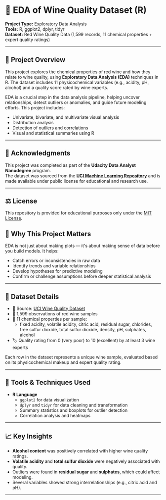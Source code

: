 # 🍷 EDA of Wine Quality Dataset (R)

**Project Type:** Exploratory Data Analysis  
**Tools:** R, ggplot2, dplyr, tidyr  
**Dataset:** Red Wine Quality Data (1,599 records, 11 chemical properties + expert quality ratings)

---

## 📌 Project Overview

This project explores the chemical properties of red wine and how they relate to wine quality, using **Exploratory Data Analysis (EDA)** techniques in R. The dataset includes 11 physicochemical variables (e.g., acidity, pH, alcohol) and a quality score rated by wine experts.

EDA is a crucial step in the data analysis pipeline, helping uncover relationships, detect outliers or anomalies, and guide future modeling efforts. This project includes:
- Univariate, bivariate, and multivariate visual analysis
- Distribution analysis
- Detection of outliers and correlations
- Visual and statistical summaries using R

---

## 📎 Acknowledgments

This project was completed as part of the **Udacity Data Analyst Nanodegree** program.  
The dataset was sourced from the **[UCI Machine Learning Repository](https://archive.ics.uci.edu/ml/datasets/Wine+Quality)** and is made available under public license for educational and research use.

---


## ⚖️ License

This repository is provided for educational purposes only under the [MIT License](LICENSE).

## 🎯 Why This Project Matters

EDA is not just about making plots — it's about making sense of data before you build models. It helps:
- Catch errors or inconsistencies in raw data
- Identify trends and variable relationships
- Develop hypotheses for predictive modeling
- Confirm or challenge assumptions before deeper statistical analysis

---

## 🧪 Dataset Details

- 📁 Source: [UCI Wine Quality Dataset](https://archive.ics.uci.edu/ml/datasets/Wine+Quality)
- 🍷 1,599 observations of red wine samples
- 📐 11 chemical properties per sample:
  - fixed acidity, volatile acidity, citric acid, residual sugar, chlorides, free sulfur dioxide, total sulfur dioxide, density, pH, sulphates, alcohol
- 🏷️ Quality rating from 0 (very poor) to 10 (excellent) by at least 3 wine experts

Each row in the dataset represents a unique wine sample, evaluated based on its physicochemical makeup and expert quality rating.

---

## 🧰 Tools & Techniques Used

- **R Language**
  - `ggplot2` for data visualization
  - `dplyr` and `tidyr` for data cleaning and transformation
  - Summary statistics and boxplots for outlier detection
  - Correlation analysis and heatmaps

---

## 📈 Key Insights

- **Alcohol content** was positively correlated with higher wine quality ratings.
- **Volatile acidity** and **total sulfur dioxide** were negatively associated with quality.
- Outliers were found in **residual sugar** and **sulphates**, which could affect modeling.
- Several variables showed strong interrelationships (e.g., citric acid and pH).

---

